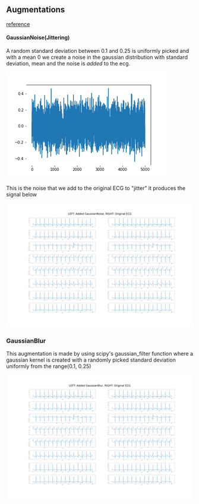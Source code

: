 ## Augmentations

[reference](https://arxiv.org/pdf/2007.15951.pdf)

#### GaussianNoise(Jittering)

A random standard deviation between 0.1 and 0.25 is uniformly picked and with a mean 0 we create a noise in the gaussian distribution with standard deviation, mean and the noise is *added* to the ecg.


![Gaussian Noise](/images/gaussian_noise.png "Gaussian Noise")

This is the noise that we add to the original ECG to "jitter" it produces the signal below

![Gaussian Noise Comparison](/images/gaussianNoise_comparison.png "Gaussian Noise Comparison with original ECG")



### GaussianBlur

This augmentation is made by using scipy's gaussian_filter function where a gaussian kernel is created with a randomly picked standard deviation uniformly from the range(0.1, 0.25)


![Gaussian Blur Comparison](/images/gaussianBlur_comparison.png "Gaussian Blur Comparison with original ECG")


